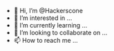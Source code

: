 - 👋 Hi, I’m @Hackerscone
- 👀 I’m interested in ...
- 🌱 I’m currently learning ...
- 💞️ I’m looking to collaborate on ...
- 📫 How to reach me ...

<!---
Hackerscone/Hackerscone is a ✨ special ✨ repository because its `README.md` (this file) appears on your GitHub profile.
You can click the Preview link to take a look at your changes.
--->
